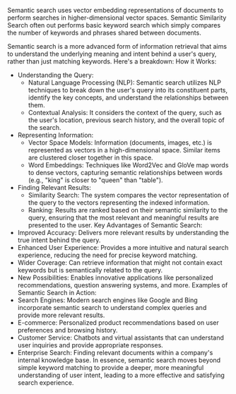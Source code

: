 Semantic search uses vector embedding representations of documents to perform searches in higher-dimensional vector spaces. Semantic Similarity Search often out performs basic keyword search which simply compares the number of keywords and phrases shared between documents.

Semantic search is a more advanced form of information retrieval that aims to understand the underlying meaning and intent behind a user's query, rather than just matching keywords.
Here's a breakdown:
How it Works:
 * Understanding the Query:
   * Natural Language Processing (NLP): Semantic search utilizes NLP techniques to break down the user's query into its constituent parts, identify the key concepts, and understand the relationships between them.
   * Contextual Analysis: It considers the context of the query, such as the user's location, previous search history, and the overall topic of the search.
 * Representing Information:
   * Vector Space Models: Information (documents, images, etc.) is represented as vectors in a high-dimensional space. Similar items are clustered closer together in this space.
   * Word Embeddings: Techniques like Word2Vec and GloVe map words to dense vectors, capturing semantic relationships between words (e.g., "king" is closer to "queen" than "table").
 * Finding Relevant Results:
   * Similarity Search: The system compares the vector representation of the query to the vectors representing the indexed information.
   * Ranking: Results are ranked based on their semantic similarity to the query, ensuring that the most relevant and meaningful results are presented to the user.
Key Advantages of Semantic Search:
 * Improved Accuracy: Delivers more relevant results by understanding the true intent behind the query.
 * Enhanced User Experience: Provides a more intuitive and natural search experience, reducing the need for precise keyword matching.
 * Wider Coverage: Can retrieve information that might not contain exact keywords but is semantically related to the query.
 * New Possibilities: Enables innovative applications like personalized recommendations, question answering systems, and more.
Examples of Semantic Search in Action:
 * Search Engines: Modern search engines like Google and Bing incorporate semantic search to understand complex queries and provide more relevant results.
 * E-commerce: Personalized product recommendations based on user preferences and browsing history.
 * Customer Service: Chatbots and virtual assistants that can understand user inquiries and provide appropriate responses.
 * Enterprise Search: Finding relevant documents within a company's internal knowledge base.
In essence, semantic search moves beyond simple keyword matching to provide a deeper, more meaningful understanding of user intent, leading to a more effective and satisfying search experience.

